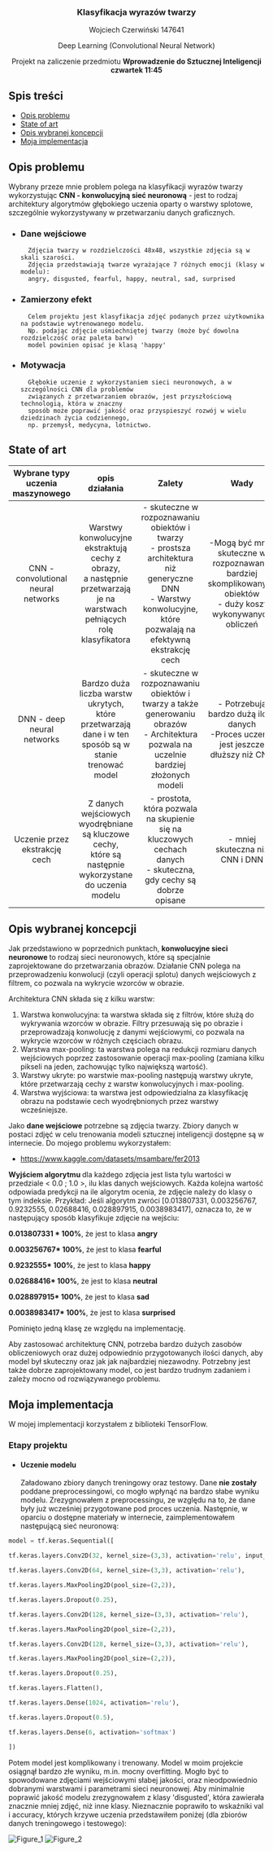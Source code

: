 

  <h3 align="center">Klasyfikacja wyrazów twarzy</h3>

  <p align="center">
	  Wojciech Czerwiński 147641 
	</p>
	  <p align="center">
   Deep Learning (Convolutional Neural Network)
   </p>
    <p align="center">
   Projekt na zaliczenie przedmiotu <b>Wprowadzenie do Sztucznej Inteligencji czwartek 11:45</b>
	</p>


## Spis treści

- [Opis problemu](#opis-problemu)
- [State of art](#state-of-art)
- [Opis wybranej koncepcji](#opis-wybranej-koncepcji)
- [Moja implementacja](#moja-implementacja)


## Opis problemu

Wybrany przeze mnie problem polega na klasyfikacji wyrazów twarzy wykorzystując <b>CNN - konwolucyjną sieć neuronową</b> - jest to rodzaj architektury algorytmów głębokiego uczenia oparty o warstwy splotowe, szczególnie wykorzystywany w przetwarzaniu danych graficznych.  
- ### Dane wejściowe 
		Zdjęcia twarzy w rozdzielczości 48x48, wszystkie zdjęcia są w skali szarości. 
		Zdjęcia przedstawiają twarze wyrażające 7 różnych emocji (klasy w modelu):
		angry, disgusted, fearful, happy, neutral, sad, surprised
- ### Zamierzony efekt
		Celem projektu jest klasyfikacja zdjęć podanych przez użytkownika na podstawie wytrenowanego modelu.
		Np. podając zdjęcie uśmiechniętej twarzy (może być dowolna rozdzielczość oraz paleta barw)
		model powinien opisać je klasą 'happy'
- ### Motywacja
		Głębokie uczenie z wykorzystaniem sieci neuronowych, a w szczególności CNN dla problemów 
		związanych z przetwarzaniem obrazów, jest przyszłościową technologią, która w znaczny
		sposób może poprawić jakość oraz przyspieszyć rozwój w wielu dziedzinach życia codziennego,
		np. przemysł, medycyna, lotnictwo.
## State of art
| **Wybrane typy uczenia maszynowego** | **opis działania** | Zalety | Wady |
|:---:|:---:|:---:|:---:|
| CNN - convolutional neural networks | Warstwy konwolucyjne ekstraktują cechy z obrazy,<br>a następnie przetwarzają je na warstwach<br>pełniących rolę klasyfikatora | - skuteczne w rozpoznawaniu obiektów i twarzy<br>- prostsza architektura niż generyczne DNN<br>- Warstwy konwolucyjne, które pozwalają na efektywną ekstrakcję cech | -Mogą być mniej skuteczne w rozpoznawaniu bardziej skomplikowanych obiektów<br>- duży koszt wykonywanych obliczeń |
| DNN - deep neural networks | Bardzo duża liczba warstw ukrytych, które<br>przetwarzają dane i w ten sposób są w stanie<br>trenować model | - skuteczne w rozpoznawaniu obiektów i twarzy a także generowaniu obrazów<br>- Architektura pozwala na uczelnie bardziej złożonych modeli | - Potrzebują bardzo dużą ilość danych<br>-Proces uczenia jest jeszcze dłuższy niż CNN |
| Uczenie przez ekstrakcję cech | Z danych wejściowych wyodrębniane<br> są kluczowe cechy,<br> które są następnie wykorzystane<br> do uczenia modelu  | - prostota, która pozwala na skupienie się na kluczowych cechach danych<br>- skuteczna, gdy cechy są dobrze opisane | - mniej skuteczna niż CNN i DNN |

## Opis wybranej koncepcji
Jak przedstawiono w poprzednich punktach, <b> konwolucyjne sieci neuronowe </b> to rodzaj sieci neuronowych, które są specjalnie zaprojektowane do przetwarzania obrazów. Działanie CNN polega na przeprowadzeniu konwolucji (czyli operacji splotu) danych wejściowych z filtrem, co pozwala na wykrycie wzorców w obrazie.

Architektura CNN składa się z kilku warstw:
1.  Warstwa konwolucyjna: ta warstwa składa się z filtrów, które służą do wykrywania wzorców w obrazie. Filtry przesuwają się po obrazie i przeprowadzają konwolucję z danymi wejściowymi, co pozwala na wykrycie wzorców w różnych częściach obrazu.
2.  Warstwa max-pooling: ta warstwa polega na redukcji rozmiaru danych wejściowych poprzez zastosowanie operacji max-pooling (zamiana kilku pikseli na jeden, zachowując tylko największą wartość).
3.  Warstwy ukryte: po warstwie max-pooling następują warstwy ukryte, które przetwarzają cechy z warstw konwolucyjnych i max-pooling.
4.  Warstwa wyjściowa: ta warstwa jest odpowiedzialna za klasyfikację obrazu na podstawie cech wyodrębnionych przez warstwy wcześniejsze.

Jako <b>dane wejściowe</b> potrzebne są zdjęcia twarzy. Zbiory danych w postaci zdjęć w celu trenowania modeli sztucznej inteligencji dostępne są w internecie. Do mojego problemu wykorzystałem:
- https://www.kaggle.com/datasets/msambare/fer2013

<b> Wyjściem algorytmu </b> dla każdego zdjęcia jest lista tylu wartości w przedziale < 0.0 ; 1.0 >, ilu klas danych wejściowych. Każda kolejna wartość odpowiada predykcji na ile algorytm ocenia, że zdjęcie należy do klasy o tym indeksie. Przykład:
Jeśli algorytm zwróci [0.013807331, 0.003256767, 0.9232555, 0.02688416, 0.028897915, 0.0038983417], oznacza to, że w następujący sposób klasyfikuje zdjęcie na wejściu:

<b>0.013807331 * 100%</b>, że jest to klasa <b>angry</b>

<b>0.003256767* 100%</b>, że jest to klasa <b>fearful</b>

<b>0.9232555* 100%</b>, że jest to klasa <b>happy</b>

<b>0.02688416* 100%</b>, że jest to klasa <b>neutral</b>

<b>0.028897915* 100%</b>, że jest to klasa <b>sad</b>

<b>0.0038983417* 100%</b>, że jest to klasa <b>surprised</b> 

Pominięto jedną klasę ze względu na implementację.

Aby zastosować architekturę CNN, potrzeba bardzo dużych zasobów obliczeniowych oraz dużej odpowiednio przygotowanych ilości danych, aby model był skuteczny oraz jak jak najbardziej niezawodny. Potrzebny jest także dobrze zaprojektowany model, co jest bardzo trudnym zadaniem i zależy mocno od rozwiązywanego problemu.
## Moja implementacja
W mojej implementacji korzystałem z biblioteki TensorFlow.

### Etapy projektu
- #### Uczenie modelu
	 Załadowano zbiory danych treningowy oraz testowy. Dane <b> nie zostały </b> poddane preprocessingowi, co mogło wpłynąć na bardzo słabe wyniku modelu. Zrezygnowałem z preprocessingu, ze względu na to, że dane były już wcześniej przygotowane pod proces uczenia. Następnie, w oparciu o dostępne materiały w internecie, zaimplementowałem następującą sieć neuronową:
```python
model = tf.keras.Sequential([

tf.keras.layers.Conv2D(32, kernel_size=(3,3), activation='relu', input_shape=(48, 48, 1)),

tf.keras.layers.Conv2D(64, kernel_size=(3,3), activation='relu'),

tf.keras.layers.MaxPooling2D(pool_size=(2,2)),

tf.keras.layers.Dropout(0.25),

tf.keras.layers.Conv2D(128, kernel_size=(3,3), activation='relu'),

tf.keras.layers.MaxPooling2D(pool_size=(2,2)),

tf.keras.layers.Conv2D(128, kernel_size=(3,3), activation='relu'),

tf.keras.layers.MaxPooling2D(pool_size=(2,2)),

tf.keras.layers.Dropout(0.25),

tf.keras.layers.Flatten(),

tf.keras.layers.Dense(1024, activation='relu'),

tf.keras.layers.Dropout(0.5),

tf.keras.layers.Dense(6, activation='softmax')

])
```

Potem model jest komplikowany i trenowany. Model w moim projekcie osiągnął bardzo złe wyniku, m.in. mocny overfitting. Mogło być to spowodowane zdjęciami wejściowymi słabej jakości, oraz nieodpowiednio dobranymi warstwami i parametrami sieci neuronowej. Aby minimalnie poprawić jakość modelu zrezygnowałem z klasy 'disgusted', która zawierała znacznie mniej zdjęć, niż inne klasy. Nieznacznie poprawiło to wskaźniki val i accuracy, których krzywe uczenia przedstawiłem poniżej (dla zbiorów danych treningowego i testowego):

![Figure_1](https://user-images.githubusercontent.com/76266906/213817023-a8522f20-70cd-4faf-968d-5c7350de49cf.png)
![Figure_2](https://user-images.githubusercontent.com/76266906/213817033-297a4ba1-d712-48b5-ba43-43cf0078da59.png)


